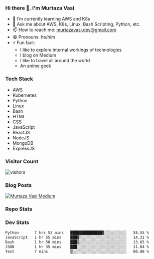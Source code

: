 ### Hi there 👋. I'm Murtaza Vasi

- 🌱 I’m currently learning AWS and K8s
- 💬 Ask me about AWS, K8s, Linux, Bash Scripting, Python, etc.
- 📫 How to reach me: murtazavasi.dev@gmail.com
- 😄 Pronouns: he/him
- ⚡ Fun fact:
  - I like to explore internal workings of technologies
  - I blog on Medium
  - I like to travel all around the world
  - An anime geek

### Tech Stack

- AWS
- Kubernetes
- Python
- Linux
- Bash
- HTML
- CSS
- JavaScript
- ReactJS
- NodeJS
- MongoDB
- ExpressJS

### Visitor Count

![visitors](https://visitor-badge.glitch.me/badge?page_id=murtazavasi.visitor-badge&left_color=green&right_color=red)

### Blog Posts

[![Murtaza Vasi Medium](https://github-readme-medium.vercel.app/?username=murtazavasi.dev&limit=3)](https://medium.com/@murtazavasi.dev)

### Repo Stats

### Dev Stats

<!--START_SECTION:waka-->

```txt
Python       7 hrs 53 mins   ██████████████▓░░░░░░░░░░   58.55 %
JavaScript   1 hr 55 mins    ███▓░░░░░░░░░░░░░░░░░░░░░   14.31 %
Bash         1 hr 50 mins    ███▒░░░░░░░░░░░░░░░░░░░░░   13.65 %
JSON         1 hr 35 mins    ███░░░░░░░░░░░░░░░░░░░░░░   11.84 %
Text         7 mins          ▒░░░░░░░░░░░░░░░░░░░░░░░░   00.88 %
```

<!--END_SECTION:waka-->

